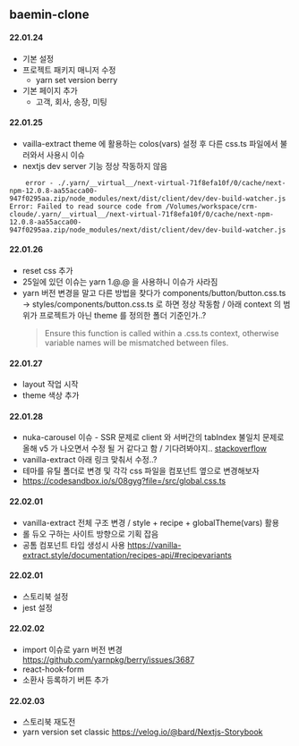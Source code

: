 ## baemin-clone

#### 22.01.24

-   기본 설정
-   프로젝트 패키지 매니저 수정
    -   yarn set version berry
-   기본 페이지 추가
    -   고객, 회사, 송장, 미팅

#### 22.01.25

-   vailla-extract theme 에 활용하는 colos(vars) 설정 후 다른 css.ts 파일에서 불러와서 사용시 이슈
-   nextjs dev server 기능 정상 작동하지 않음

```shell
    error - ./.yarn/__virtual__/next-virtual-71f8efa10f/0/cache/next-npm-12.0.8-aa55acca00-947f0295aa.zip/node_modules/next/dist/client/dev/dev-build-watcher.js
Error: Failed to read source code from /Volumes/workspace/crm-cloude/.yarn/__virtual__/next-virtual-71f8efa10f/0/cache/next-npm-12.0.8-aa55acca00-947f0295aa.zip/node_modules/next/dist/client/dev/dev-build-watcher.js
```

#### 22.01.26

-   reset css 추가
-   25일에 있던 이슈는 yarn 1.@.@ 을 사용하니 이슈가 사라짐
-   yarn 버전 변경을 말고 다른 방법을 찾다가 components/button/button.css.ts -> styles/components/button.css.ts 로 하면 정상 작동함 / 아래 context 의 범위가 프로젝트가 아닌 theme 를 정의한 폴더 기준인가..?
    > Ensure this function is called within a .css.ts context, otherwise variable names will be mismatched between files.

#### 22.01.27

-   layout 작업 시작
-   theme 색상 추가

#### 22.01.28

-   nuka-carousel 이슈 - SSR 문제로 client 와 서버간의 tabIndex 불일치 문제로 올해 v5 가 나오면서 수정 될 거 같다고 함 / 기다려봐야지..
    [stackoverflow](https://github.com/FormidableLabs/nuka-carousel/issues/735)
-   vanilla-extract 아래 링크 맞춰서 수정..?
-   테마를 유틸 폴더로 변경 및 각각 css 파일을 컴포넌트 옆으로 변경해보자
-   https://codesandbox.io/s/08gyg?file=/src/global.css.ts

#### 22.02.01

-   vanilla-extract 전체 구조 변경 / style + recipe + globalTheme(vars) 활용
-   롤 듀오 구하는 사이트 방향으로 기획 잡음
-   공톰 컴포넌트 타입 생성시 사용
    https://vanilla-extract.style/documentation/recipes-api/#recipevariants

#### 22.02.01

-   스토리북 설정
-   jest 설정

#### 22.02.02

-   import 이슈로 yarn 버전 변경
    https://github.com/yarnpkg/berry/issues/3687
-   react-hook-form
-   소환사 등록하기 버튼 추가

#### 22.02.03

-   스토리북 재도전
-   yarn version set classic
https://velog.io/@bard/Nextjs-Storybook